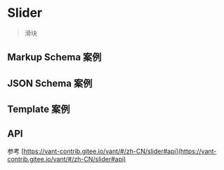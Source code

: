 # Slider

> 滑块

## Markup Schema 案例

<dumi-previewer demoPath="guide/slider/markup-schema" />

## JSON Schema 案例

<dumi-previewer demoPath="guide/slider/json-schema" />

## Template 案例

<dumi-previewer demoPath="guide/slider/template" />

## API

参考 [https://vant-contrib.gitee.io/vant/#/zh-CN/slider#api](https://vant-contrib.gitee.io/vant/#/zh-CN/slider#api)
